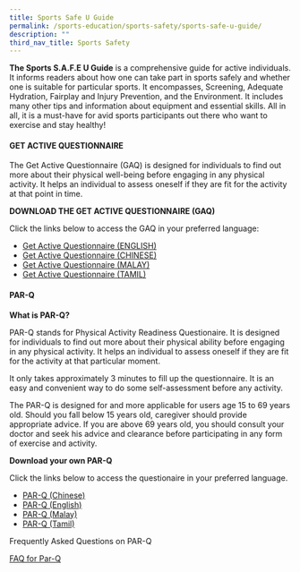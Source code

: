 ```yaml
---
title: Sports Safe U Guide
permalink: /sports-education/sports-safety/sports-safe-u-guide/
description: ""
third_nav_title: Sports Safety
---
```

**The Sports S.A.F.E U Guide** is a comprehensive guide for active individuals. It informs readers about how one can take part in sports safely and whether one is suitable for particular sports. It encompasses, Screening, Adequate Hydration, Fairplay and Injury Prevention, and the Environment. It includes many other tips and information about equipment and essential skills. All in all, it is a must-have for avid sports participants out there who want to exercise and stay healthy!

#### **GET ACTIVE QUESTIONNAIRE**
The Get Active Questionnaire (GAQ) is designed for individuals to find out more about their physical well-being before engaging in any physical activity. It helps an individual to assess oneself if they are fit for the activity at that point in time.

**DOWNLOAD THE GET ACTIVE QUESTIONNAIRE (GAQ)**

Click the links below to access the GAQ in your preferred language:
* [Get Active Questionnaire (ENGLISH)](/files/Sport%20Education/Sport%20Safety/Sports%20Safe%20U%20Guide/ENG-10688_GAQ_Flyers_20Mar19_FINAL.pdf)
* [Get Active Questionnaire (CHINESE)](/files/Sport%20Education/Sport%20Safety/Sports%20Safe%20U%20Guide/CHN-10688A_Get%20Active%20Questionaire_22Apr20_1245pm_FINAL.pdf)
* [Get Active Questionnaire (MALAY)](/files/Sport%20Education/Sport%20Safety/Sports%20Safe%20U%20Guide/MAL-10688D_Get%20Active%20Questionaire_22Apr20_105pm_FINAL.pdf)
* [Get Active Questionnaire (TAMIL)](/files/Sport%20Education/Sport%20Safety/Sports%20Safe%20U%20Guide/TML-10688C_Get%20Active%20Questionaire_8Apr20_FINAL.pdf)

#### **PAR-Q**
**What is PAR-Q?**

PAR-Q stands for Physical Activity Readiness Questionaire. It is designed for individuals to find out more about their physical ability before engaging in any physical activity. It helps an individual to assess oneself if they are fit for the activity at that particular moment.   
  
It only takes approximately 3 minutes to fill up the questionnaire. It is an easy and convenient way to do some self-assessment before any activity.   
  
The PAR-Q is designed for and more applicable for users age 15 to 69 years old. Should you fall below 15 years old, caregiver should provide appropriate advice. If you are above 69 years old, you should consult your doctor and seek his advice and clearance before participating in any form of exercise and activity.

**Download your own PAR-Q**

Click the links below to access the questionaire in your preferred language.

* [PAR-Q (Chinese)](/files/Sport%20Education/Sport%20Safety/Sports%20Safe%20U%20Guide/parq_mandarin_2017.pdf)
* [PAR-Q (English)](/files/Sport%20Education/Sport%20Safety/Sports%20Safe%20U%20Guide/parq_english.pdf)
* [PAR-Q (Malay)](/files/Sport%20Education/Sport%20Safety/Sports%20Safe%20U%20Guide/parq_malay.pdf)
* [PAR-Q (Tamil)](/files/Sport%20Education/Sport%20Safety/Sports%20Safe%20U%20Guide/parq_tamil_2017.pdf)

Frequently Asked Questions on PAR-Q

[FAQ for Par-Q](/files/Sport%20Education/Sport%20Safety/Sports%20Safe%20U%20Guide/faq_for_parq.pdf)